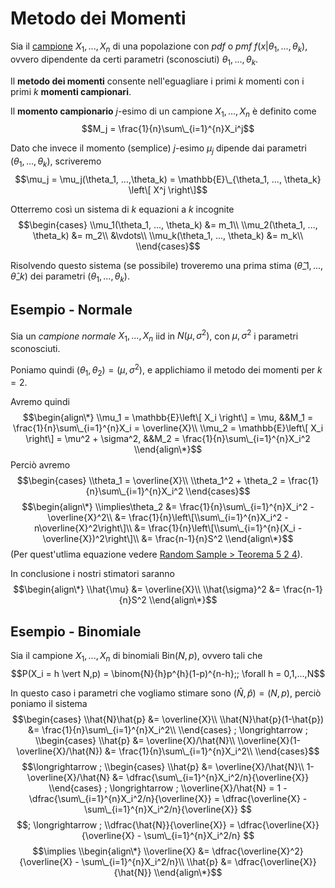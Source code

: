 ---
---

# Metodo dei Momenti

Sia il [campione](Random%20Sample.md#random-sample) $X_1, ..., X_n$ di una popolazione con *pdf* o *pmf* $f(x \vert \theta_1, ..., \theta_k)$, ovvero dipendente da certi parametri (sconosciuti) $\theta_1, ..., \theta_k$.

Il **metodo dei momenti** consente nell'eguagliare i primi $k$ momenti con i primi $k$ **momenti campionari**.

Il **momento campionario** $j$-esimo di un campione $X_1, ..., X_n$ è definito come $$M_j = \frac{1}{n}\sum\_{i=1}^{n}X_i^j$$

Dato che invece il momento (semplice) $j$-esimo $\mu_j$ dipende dai parametri $(\theta_1, ..., \theta_k)$, scriveremo $$\mu_j = \mu_j(\theta_1, ...,\theta_k) = \mathbb{E}\_{\theta_1, ..., \theta_k} \left\[ X^j \right\]$$

Otterremo così un sistema di $k$ equazioni a $k$ incognite
$$\begin{cases}
\\mu_1(\theta_1, ..., \theta_k) &= m_1\\
\\mu_2(\theta_1, ..., \theta_k) &= m_2\\
&\vdots\\
\\mu_k(\theta_1, ..., \theta_k) &= m_k\\
\\end{cases}$$

Risolvendo questo sistema (se possibile) troveremo una prima stima $(\hat{\theta}\_1, ..., \hat{\theta}\_k)$ dei parametri $(\theta_1, ..., \theta_k)$.

## Esempio - Normale

Sia un *campione normale* $X_1, ..., X_n$ iid in $N(\mu, \sigma^2)$, con $\mu, \sigma^2$ i parametri sconosciuti.

Poniamo quindi $(\theta_1, \theta_2) = (\mu, \sigma^2)$, e applichiamo il metodo dei momenti per $k=2$.

Avremo quindi
$$\begin{align\*}
\\mu_1 = \mathbb{E}\left\[ X_i \right\] = \mu, &&M_1 = \frac{1}{n}\sum\_{i=1}^{n}X_i = \overline{X}\\
\\mu_2 = \mathbb{E}\left\[ X_i \right\] = \mu^2 + \sigma^2, &&M_2 = \frac{1}{n}\sum\_{i=1}^{n}X_i^2
\\end{align\*}$$
Perciò avremo
$$\begin{cases}
\\theta_1 = \overline{X}\\
\\theta_1^2 + \theta_2 = \frac{1}{n}\sum\_{i=1}^{n}X_i^2
\\end{cases}$$
$$\begin{align\*}
\\implies\theta_2
&= \frac{1}{n}\sum\_{i=1}^{n}X_i^2 - \overline{X}^2\\
&= \frac{1}{n}\left\[\\sum\_{i=1}^{n}X_i^2 - n\overline{X}^2\right\]\\
&= \frac{1}{n}\left\[\\sum\_{i=1}^{n}(X_i - \overline{X})^2\right\]\\
&= \frac{n-1}{n}S^2
\\end{align\*}$$
(Per quest'utlima equazione vedere [Random Sample > Teorema 5 2 4](Random%20Sample.md#teorema-5-2-4)).

In conclusione i nostri stimatori saranno
$$\begin{align\*}
\\hat{\mu} &= \overline{X}\\
\\hat{\sigma}^2 &= \frac{n-1}{n}S^2
\\end{align\*}$$

## Esempio - Binomiale

Sia il campione $X_1, ..., X_n$ di binomiali $\text{Bin}(N, p)$, ovvero tali che $$P(X_i = h \vert N,p) = \binom{N}{h}p^{h}(1-p)^{n-h};; \forall h = 0,1,...,N$$

In questo caso i parametri che vogliamo stimare sono $(\hat{N}, \hat{p}) = (N, p)$, perciò poniamo il sistema
$$\begin{cases}
\\hat{N}\hat{p} &= \overline{X}\\
\\hat{N}\hat{p}(1-\hat{p}) &= \frac{1}{n}\sum\_{i=1}^{n}X_i^2\\
\\end{cases}
; \longrightarrow ;
\\begin{cases}
\\hat{p} &= \overline{X}/\hat{N}\\
\\overline{X}(1-\overline{X}/\hat{N}) &= \frac{1}{n}\sum\_{i=1}^{n}X_i^2\\
\\end{cases}$$
$$\longrightarrow ;
\\begin{cases}
\\hat{p} &= \overline{X}/\hat{N}\\
1-\overline{X}/\hat{N} &= \dfrac{\sum\_{i=1}^{n}X_i^2/n}{\overline{X}}
\\end{cases}
; \longrightarrow ;
\\overline{X}/\hat{N} = 1 - \dfrac{\sum\_{i=1}^{n}X_i^2/n}{\overline{X}} = \dfrac{\overline{X} - \sum\_{i=1}^{n}X_i^2/n}{\overline{X}}
$$
$$; \longrightarrow ;
\\dfrac{\hat{N}}{\overline{X}} = \dfrac{\overline{X}}{\overline{X} - \sum\_{i=1}^{n}X_i^2/n}
$$
$$\implies
\\begin{align\*}
\\overline{X} &= \dfrac{\overline{X}^2}{\overline{X} - \sum\_{i=1}^{n}X_i^2/n}\\
\\hat{p} &= \dfrac{\overline{X}}{\hat{N}}
\\end{align\*}$$
